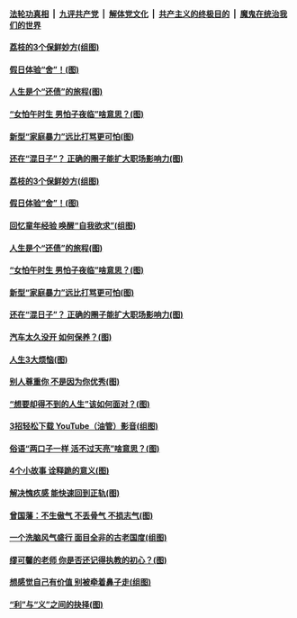 

####  [法轮功真相](../../../../basic/blob/master/README.md?t=06211002) &nbsp;|&nbsp; [九评共产党](../../../../9ping.md/blob/master/README.md?t=06211002) &nbsp;|&nbsp; [解体党文化](../../../../jtdwh.md/blob/master/README.md?t=06211002)  &nbsp;|&nbsp; [共产主义的终极目的](../../../../gczydzjmd.md/blob/master/README.md?t=06211002) &nbsp;|&nbsp; [魔鬼在统治我们的世界](../../../../mgztzwmdsj.md/blob/master/README.md?t=06211002) 

#### [荔枝的3个保鲜妙方(组图)](../pages/p8/936950.md?t=06211002) 

#### [假日体验“舍”！(图)](../pages/p8/937183.md?t=06211002) 

#### [人生是个“还债”的旅程(图)](../pages/p8/936768.md?t=06211002) 

#### [“女怕午时生 男怕子夜临”啥意思？(图)](../pages/p8/937081.md?t=06211002) 

#### [新型“家庭暴力”远比打骂更可怕(图)](../pages/p8/936230.md?t=06211002) 

#### [还在“混日子”？ 正确的圈子能扩大职场影响力(图)](../pages/p8/937049.md?t=06211002) 

#### [荔枝的3个保鲜妙方(组图)](../pages/p8/936950.md?t=06211002) 

#### [假日体验“舍”！(图)](../pages/p8/937183.md?t=06211002) 

#### [回忆童年经验 唤醒“自我欲求”(组图)](../pages/p8/937082.md?t=06211002) 

#### [人生是个“还债”的旅程(图)](../pages/p8/936768.md?t=06211002) 

#### [“女怕午时生 男怕子夜临”啥意思？(图)](../pages/p8/937081.md?t=06211002) 

#### [新型“家庭暴力”远比打骂更可怕(图)](../pages/p8/936230.md?t=06211002) 

#### [还在“混日子”？ 正确的圈子能扩大职场影响力(图)](../pages/p8/937049.md?t=06211002) 

#### [汽车太久没开 如何保养？(图)](../pages/p8/937035.md?t=06211002) 

#### [人生3大烦恼(图)](../pages/p8/936959.md?t=06211002) 

#### [别人尊重你 不是因为你优秀(图)](../pages/p8/936253.md?t=06211002) 

#### [“想要却得不到的人生”该如何面对？(图)](../pages/p8/936933.md?t=06211002) 

#### [3招轻松下载 YouTube（油管）影音(组图)](../pages/p8/936922.md?t=06211002) 

#### [俗语“两口子一样 活不过天亮”啥意思？(图)](../pages/p8/936917.md?t=06211002) 

#### [4个小故事 诠释跪的意义(图)](../pages/p8/936353.md?t=06211002) 

#### [解决愧疚感 能快速回到正轨(图)](../pages/p8/936834.md?t=06211002) 

#### [曾国藩：不生傲气 不丢骨气 不损志气(图)](../pages/p8/936248.md?t=06211002) 

#### [一个洗脑风气盛行 面目全非的古老国度(组图)](../pages/p8/936759.md?t=06211002) 

#### [缪可馨的老师 你是否还记得执教的初心？(图)](../pages/p8/936737.md?t=06211002) 

#### [想感觉自己有价值 别被牵着鼻子走(组图)](../pages/p8/936721.md?t=06211002) 

#### [“利”与“义”之间的抉择(图)](../pages/p8/936246.md?t=06211002) 

